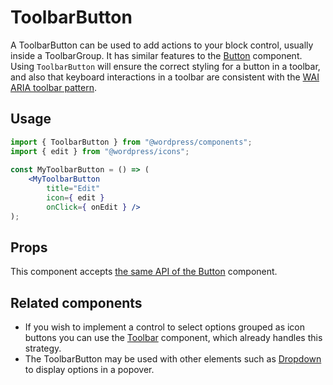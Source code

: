 # ToolbarButton

A ToolbarButton can be used to add actions to your block control, usually inside a ToolbarGroup. It has similar features to the [Button](/packages/components/src/button/README.md) component. Using `ToolbarButton` will ensure the correct styling for a button in a toolbar, and also that keyboard interactions in a toolbar are consistent with the [WAI ARIA toolbar pattern](https://www.w3.org/TR/wai-aria-practices/#toolbar).

## Usage

```jsx
import { ToolbarButton } from "@wordpress/components";
import { edit } from "@wordpress/icons";
 
const MyToolbarButton = () => (
    <MyToolbarButton
        title="Edit"
        icon={ edit }
        onClick={ onEdit } />
);
```

## Props

This component accepts [the same API of the Button](/packages/components/src/button/README.md#props) component.

## Related components

* If you wish to implement a control to select options grouped as icon buttons you can use the [Toolbar](/packages/components/src/toolbar/README.md) component, which already handles this strategy.
* The ToolbarButton may be used with other elements such as [Dropdown](https://developer.wordpress.org/block-editor/components/dropdown/) to display options in a popover.
